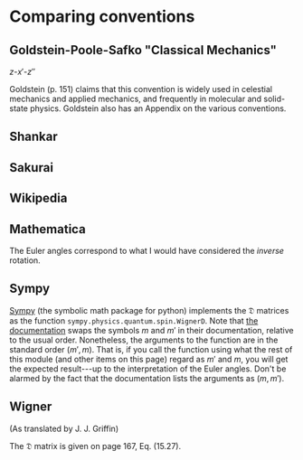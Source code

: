 ---
---

# Comparing conventions

## Goldstein-Poole-Safko "Classical Mechanics"

$z$-$x'$-$z''$

Goldstein (p. 151) claims that this convention is widely used in
celestial mechanics and applied mechanics, and frequently in molecular
and solid-state physics.  Goldstein also has an Appendix on the
various conventions.

## Shankar


## Sakurai


## Wikipedia


## Mathematica

The Euler angles correspond to what I would have considered the
*inverse* rotation.

## Sympy

[Sympy](http://sympy.org/en/index.html) (the symbolic math package for
python) implements the $\mathfrak{D}$ matrices as the function
`sympy.physics.quantum.spin.WignerD`.  Note that
[the documentation](http://docs.sympy.org/latest/modules/physics/quantum/spin.html#sympy.physics.quantum.spin.WignerD)
swaps the symbols $m$ and $m'$ in their documentation, relative to the
usual order.  Nonetheless, the arguments to the function are in the
standard order $(m',m)$.  That is, if you call the function using what
the rest of this module (and other items on this page) regard as $m'$
and $m$, you will get the expected result---up to the interpretation
of the Euler angles.  Don't be alarmed by the fact that the
documentation lists the arguments as $(m,m')$.


## Wigner

(As translated by J. J. Griffin)

The $\mathfrak{D}$ matrix is given on page 167, Eq. (15.27).
